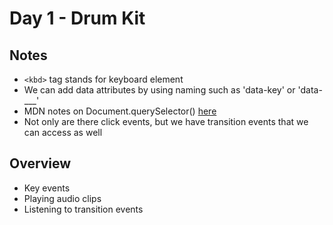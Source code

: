 # Day 1 - Drum Kit

## Notes

- ```<kbd>``` tag stands for keyboard element
- We can add data attributes by using naming such as 'data-key' or 'data-___'
- MDN notes on Document.querySelector() [here](https://developer.mozilla.org/en-US/docs/Web/API/Document/querySelector)
- Not only are there click events, but we have transition events that we can access as well

## Overview

- Key events
- Playing audio clips
- Listening to transition events
